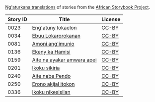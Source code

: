 [Ng'aturkana translations](http://my.africanstorybook.org/language/ng'aturkana) of stories from the [African Storybook Project](http://my.africanstorybook.org).

Story ID | Title | License
-------- | ----- | -------
0023 | [Eng'atuny lokaelon](http://my.africanstorybook.org/stories/engatuny-lokaelon) | [CC-BY](https://creativecommons.org/licenses/by/3.0/)
0034 | [Ebuu Lokarorokanan](http://my.africanstorybook.org/stories/ebuu-lokarorokanan) | [CC-BY](https://creativecommons.org/licenses/by/3.0/)
0081 | [Amoni ang'imunio](http://my.africanstorybook.org/stories/amoni-ang’imunio) | [CC-BY](https://creativecommons.org/licenses/by/4.0/)
0136 | [Ekeny ka Hamisi](http://my.africanstorybook.org/stories/ekeny-ka-hamisi) | [CC-BY](https://creativecommons.org/licenses/by/3.0/)
0159 | [Aite na ayakar amwara apei](http://my.africanstorybook.org/stories/aite-na-ayakar-amwara-apei) | [CC-BY](https://creativecommons.org/licenses/by/3.0/)
0201 | [Ikoku sikiria](http://my.africanstorybook.org/stories/ikoku-sikiria) | [CC-BY](https://creativecommons.org/licenses/by/4.0/)
0240 | [Aite nabe Pendo](http://my.africanstorybook.org/stories/aite-nabe-pendo) | [CC-BY](https://creativecommons.org/licenses/by/3.0/)
0250 | [Erono akijal itokon](http://my.africanstorybook.org/stories/erono-akijal-itokon) | [CC-BY](https://creativecommons.org/licenses/by/3.0/)
0336 | [Ikoku nikesisilan](http://my.africanstorybook.org/stories/ikoku-nikesisilan) | [CC-BY](https://creativecommons.org/licenses/by/4.0/)
